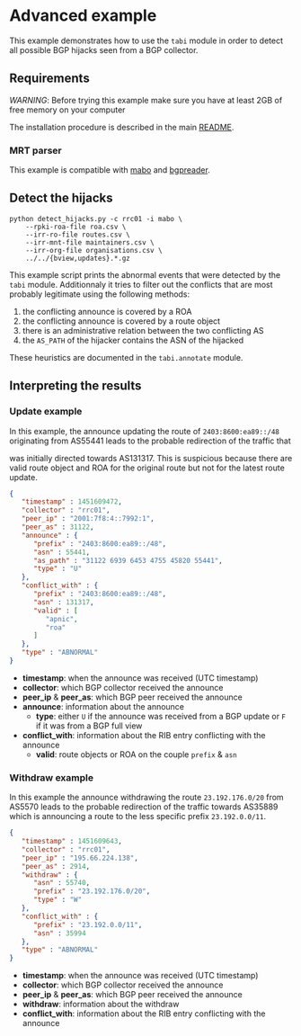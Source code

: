 # Advanced example

This example demonstrates how to use the `tabi` module in order to detect
all possible BGP hijacks seen from a BGP collector.

## Requirements

*WARNING*: Before trying this example make sure you have at least 2GB
of free memory on your computer

The installation procedure is described in the main
[README](https://github.com/ANSSI-FR/tabi).

### MRT parser

This example is compatible with [mabo](https://github.com/ANSSI-FR/mabo) and
[bgpreader](https://bgpstream.caida.org/docs/tools/bgpreader).

## Detect the hijacks

```shell
python detect_hijacks.py -c rrc01 -i mabo \
    --rpki-roa-file roa.csv \
    --irr-ro-file routes.csv \
    --irr-mnt-file maintainers.csv \
    --irr-org-file organisations.csv \
    ../../{bview,updates}.*.gz
```

This example script prints the abnormal events that were detected by the
`tabi` module. Additionnaly it tries to filter out the conflicts that are most
probably legitimate using the following methods:

1. the conflicting announce is covered by a ROA
2. the conflicting announce is covered by a route object
3. there is an administrative relation between the two conflicting AS
4. the `AS_PATH` of the hijacker contains the ASN of the hijacked

These heuristics are documented in the `tabi.annotate` module.

## Interpreting the results

### Update example

In this example, the announce updating the route of `2403:8600:ea89::/48`
originating from AS55441 leads to the probable redirection of the traffic that

was initially directed towards AS131317. This is suspicious because there are
valid route object and ROA for the original route but not for the latest
route update.

```json
{
   "timestamp" : 1451609472,
   "collector" : "rrc01",
   "peer_ip" : "2001:7f8:4::7992:1",
   "peer_as" : 31122,
   "announce" : {
      "prefix" : "2403:8600:ea89::/48",
      "asn" : 55441,
      "as_path" : "31122 6939 6453 4755 45820 55441",
      "type" : "U"
   },
   "conflict_with" : {
      "prefix" : "2403:8600:ea89::/48",
      "asn" : 131317,
      "valid" : [
         "apnic",
         "roa"
      ]
   },
   "type" : "ABNORMAL"
}
```

 * **timestamp**: when the announce was received (UTC timestamp)
 * **collector**: which BGP collector received the announce
 * **peer_ip** & **peer_as**: which BGP peer received the announce
 * **announce**: information about the announce
   * **type**: either `U` if the announce was received from a BGP update or `F` if it was from a BGP full view
 * **conflict_with**: information about the RIB entry conflicting with the announce
   * **valid**: route objects or ROA on the couple `prefix` & `asn`

### Withdraw example

In this example the announce withdrawing the route `23.192.176.0/20` from
AS5570 leads to the probable redirection of the traffic towards AS35889 which
is announcing a route to the less specific prefix `23.192.0.0/11`.

```json
{
   "timestamp" : 1451609643,
   "collector" : "rrc01",
   "peer_ip" : "195.66.224.138",
   "peer_as" : 2914,
   "withdraw" : {
      "asn" : 55740,
      "prefix" : "23.192.176.0/20",
      "type" : "W"
   },
   "conflict_with" : {
      "prefix" : "23.192.0.0/11",
      "asn" : 35994
   },
   "type" : "ABNORMAL"
}
```

 * **timestamp**: when the announce was received (UTC timestamp)
 * **collector**: which BGP collector received the announce
 * **peer_ip** & **peer_as**: which BGP peer received the announce
 * **withdraw**: information about the withdraw
 * **conflict_with**: information about the RIB entry conflicting with the announce
